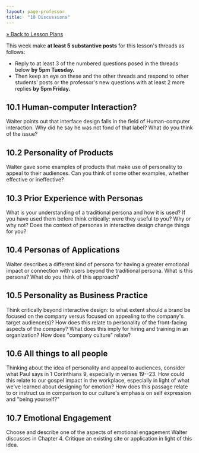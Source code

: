 ```yaml
---
layout: page-professor
title:  "10 Discussions"
---
```

[&raquo; Back to Lesson Plans](/lesson-plans/)

This week make **at least 5 substantive posts** for this lesson's threads as follows:

- Reply to at least 3 of the numbered questions posed in the threads below **by 5pm Tuesday.**
- Then keep an eye on these and the other threads and respond to other students' posts or the professor's new questions with at least 2 more replies **by 5pm Friday.**

## 10.1 Human-computer Interaction?

Walter points out that interface design falls in the field of Human-computer interaction. Why did he say he was not fond of that label? What do you think of the issue?

## 10.2 Personality of Products

Walter gave some examples of products that make use of personality to appeal to their audiences. Can you think of some other examples, whether effective or ineffective?

## 10.3 Prior Experience with Personas

What is your understanding of a traditional persona and how it is used? If you have used them before think critically: were they useful to you? Why or why not? Does the context of personas in interactive design change things for you?

## 10.4 Personas of Applications

Walter describes a different kind of persona for having a greater emotional impact or connection with users beyond the traditional persona. What is this persona? What do you think of this approach?

## 10.5 Personality as Business Practice

Think critically beyond interactive design: to what extent should a brand be focused on the company versus focused on appealing to the company's target audience(s)? How does this relate to personality of the front-facing aspects of the company? What does this imply for hiring and training in an organization? How does "company culture" relate?

## 10.6 All things to all people

Thinking about the idea of personality and appeal to audiences, consider what Paul says in 1 Corinthians 9, especially in verses 19--23. How could this relate to our gospel impact in the workplace, especially in light of what we've learned about designing for emotion? How does this passage relate to or instruct us in comparison to our culture's emphasis on self expression and "being yourself?"

## 10.7 Emotional Engagement

Choose and describe one of the aspects of emotional engagement Walter discusses in Chapter 4. Critique an existing site or application in light of this idea.
